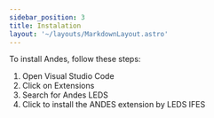 ```yaml
---
sidebar_position: 3
title: Instalation
layout: '~/layouts/MarkdownLayout.astro'
---
```


To install Andes, follow these steps:

1. Open Visual Studio Code
2. Click on Extensions
3. Search for Andes LEDS
4. Click to install the ANDES extension by LEDS IFES